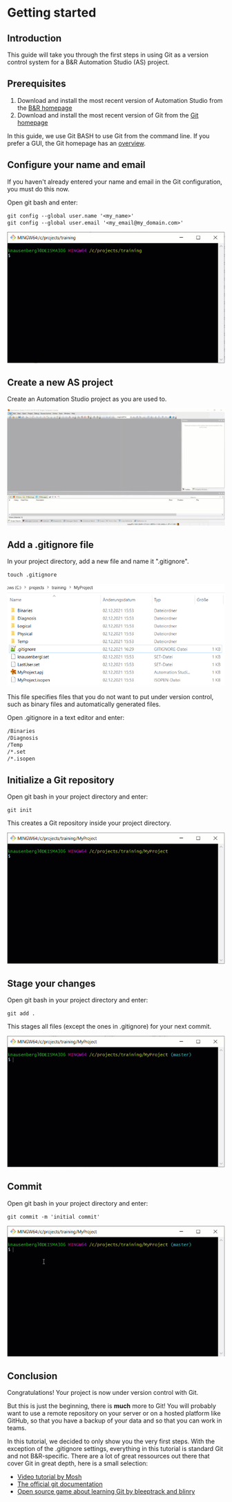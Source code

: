 # Getting started

## Introduction

This guide will take you through the first steps in using Git as a version control system for a B&R Automation Studio (AS) project.

## Prerequisites

1. Download and install the most recent version of Automation Studio from the [B&R homepage](https://www.br-automation.com/)
2. Download and install the most recent version of Git from the [Git homepage](https://git-scm.com/)

In this guide, we use Git BASH to use Git from the command line. If you prefer a GUI, the Git homepage has an [overview](https://git-scm.com/download/gui/windows).

## Configure your name and email

If you haven't already entered your name and email in the Git configuration, you must do this now.

Open git bash and enter:

    git config --global user.name '<my_name>'
    git config --global user.email '<my_email@my_domain.com>'

![Git config](img/git_config.gif)

## Create a new AS project

Create an Automation Studio project as you are used to.

![New AS project](img/as_new_project.gif)

## Add a .gitignore file

In your project directory, add a new file and name it ".gitignore".

	touch .gitignore

![gitignore](img/gitignore.png)

This file specifies files that you do not want to put under version control, such as binary files and automatically generated files.

Open .gitignore in a text editor and enter:

    /Binaries
    /Diagnosis
    /Temp
    /*.set
    /*.isopen

## Initialize a Git repository

Open git bash in your project directory and enter:

    git init

This creates a Git repository inside your project directory.

![git init](img/git_init.gif)

## Stage your changes

Open git bash in your project directory and enter:

    git add .

This stages all files (except the ones in .gitignore) for your next commit.

![git add](img/git_add.gif)

## Commit

Open git bash in your project directory and enter:

    git commit -m 'initial commit'

![git commit](img/git_commit.gif)

## Conclusion

Congratulations! Your project is now under version control with Git.

But this is just the beginning, there is **much** more to Git! You will probably want to use a remote repository on your server or on a hosted platform like GitHub, so that you have a backup of your data and so that you can work in teams.

In this tutorial, we decided to only show you the very first steps. With the exception of the .gitignore settings, everything in this tutorial is standard Git and not B&R-specific. There are a lot of great ressources out there that cover Git in great depth, here is a small selection:

- [Video tutorial by Mosh](https://www.youtube.com/watch?v=8JJ101D3knE&t=190s)
- [The official git documentation](https://git-scm.com/doc)
- [Open source game about learning Git by bleeptrack and blinry](https://git-scm.com/doc)
